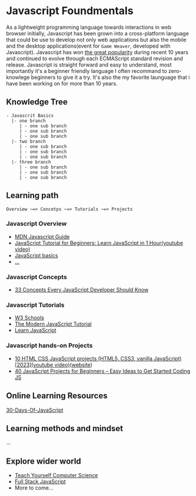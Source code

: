 # Javascript Foundmentals 

As a lightweight programming language towards interactions in web browser initially, Javascript has been grown into a cross-platform language that could be use to develop not only web applications but also the mobile and the desktop applications(event for `Game Weaver`, developed with Javascript). Javascript has won [the great popularity](https://stackoverflow.blog/2023/06/13/developer-survey-results-are-in/) during recent 10 years and continued to evolve through each ECMAScript standard revision and release. Javascript is straight forward and easy to understand, most importantly it's a beginner friendly language I often recommand to zero-knowlege beginners to give it a try. It's also the my favorite launguage that i have been working on for more than 10 years.


## Knowledge Tree

```
- Javascrit Basics 
  |- one branch
     | - one sub branch
     | - one sub branch
     | - one sub branch
  |- two branch
     | - one sub branch
     | - one sub branch
     | - one sub branch
  |- three branch
     | - one sub branch
     | - one sub branch
     | - one sub branch
```


## Learning path

```
Overview ~=> Concetps ~=> Tutorials ~=> Projects
```

### Javascript Overview

- [MDN Javascript Guide](https://developer.mozilla.org/en-US/docs/Web/JavaScript)
- [JavaScript Tutorial for Beginners: Learn JavaScript in 1 Hour(youtube video)](https://www.youtube.com/watch?v=W6NZfCO5SIk)
- [JavaScript basics](https://developer.mozilla.org/en-US/docs/Learn/Getting_started_with_the_web/JavaScript_basics)
- [...]()


### Javascript Concepts

- [33 Concepts Every JavaScript Developer Should Know](https://github.com/leonardomso/33-js-concepts)


### Javascript Tutorials

- [W3 Schools](https://www.w3schools.com/js/)
- [The Modern JavaScript Tutorial](https://javascript.info/)
- [Learn JavaScript](https://www.codecademy.com/learn/introduction-to-javascript)


### Javascript hands-on Projects

- [10 HTML CSS JavaScript projects (HTML5, CSS3, vanilla JavaScript) [2023](youtube video)](https://youtu.be/g6v_vbqKYeU)([website](https://www.100jsprojects.com/))
- [40 JavaScript Projects for Beginners – Easy Ideas to Get Started Coding JS](https://www.freecodecamp.org/news/javascript-projects-for-beginners/)


## Online Learning Resources

[30-Days-Of-JavaScript](https://github.com/Asabeneh/30-Days-Of-JavaScript)


## Learning methods and mindset

...

## Explore wider world

- [Teach Yourself Computer Science](https://teachyourselfcs.com/)
- [Full Stack JavaScript](https://www.theodinproject.com/paths/full-stack-javascript?)
- More to come...